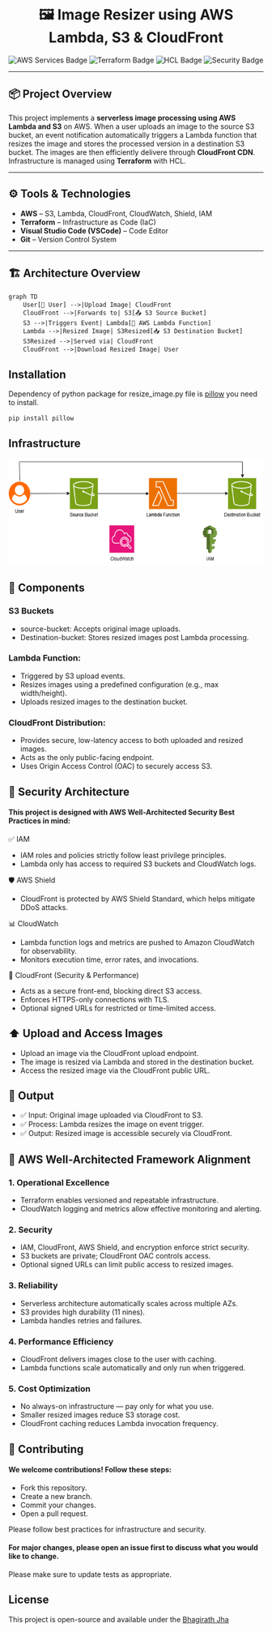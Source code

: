 <h1 align="center">🖼️ Image Resizer using AWS Lambda, S3 & CloudFront</h1>

<p align="center">
  <img src="https://img.shields.io/badge/AWS-Lambda%2C%20S3%2C%20CloudFront-orange" alt="AWS Services Badge"/>
  <img src="https://img.shields.io/badge/IaC-Terraform-623CE4" alt="Terraform Badge"/>
  <img src="https://img.shields.io/badge/Language-HCL-blue" alt="HCL Badge"/>
  <img src="https://img.shields.io/badge/Security-CloudWatch%20%7C%20Shield%20%7C%20IAM-green" alt="Security Badge"/>
</p>

---

## 📦 Project Overview

This project implements a **serverless image processing using AWS Lambda and S3** on AWS. When a user uploads an image to the source S3 bucket, an event notification automatically triggers a Lambda function that resizes the image and stores the processed version in a destination S3 bucket. The images are then efficiently delivere through **CloudFront CDN**. Infrastructure is managed using **Terraform** with HCL.

---

## ⚙️ Tools & Technologies

- **AWS** – S3, Lambda, CloudFront, CloudWatch, Shield, IAM
- **Terraform** – Infrastructure as Code (IaC)
- **Visual Studio Code (VSCode)** – Code Editor
- **Git** – Version Control System

---

## 🏗️ Architecture Overview

```mermaid
graph TD
    User[👤 User] -->|Upload Image| CloudFront
    CloudFront -->|Forwards to| S3[📤 S3 Source Bucket]
    S3 -->|Triggers Event| Lambda[🧠 AWS Lambda Function]
    Lambda -->|Resized Image| S3Resized[📥 S3 Destination Bucket]
    S3Resized -->|Served via| CloudFront
    CloudFront -->|Download Resized Image| User
```
## Installation

Dependency of python package for resize_image.py file is [pillow](https://pypi.org/project/pillow/) you need to install.

```bash
pip install pillow
```

## Infrastructure

<p align="center">
  <img src="https://github.com/BhagirathJha/Serverless-Image-Processing-with-AWS-Lambda-and-S3/blob/main/Untitled%20Diagram.png" height="210" width="1360">
</p>

## 📁 Components

### S3 Buckets
- source-bucket: Accepts original image uploads.
- Destination-bucket: Stores resized images post Lambda processing.

### Lambda Function:
- Triggered by S3 upload events.
- Resizes images using a predefined configuration (e.g., max width/height).
- Uploads resized images to the destination bucket.

### CloudFront Distribution:
- Provides secure, low-latency access to both uploaded and resized images.
- Acts as the only public-facing endpoint.
- Uses Origin Access Control (OAC) to securely access S3.

## 🔐 Security Architecture
#### This project is designed with AWS Well-Architected Security Best Practices in mind:

✅ IAM
- IAM roles and policies strictly follow least privilege principles.
- Lambda only has access to required S3 buckets and CloudWatch logs.

🛡️ AWS Shield
- CloudFront is protected by AWS Shield Standard, which helps mitigate DDoS attacks.

📊 CloudWatch
- Lambda function logs and metrics are pushed to Amazon CloudWatch for observability.
- Monitors execution time, error rates, and invocations.

🔐 CloudFront (Security & Performance)
- Acts as a secure front-end, blocking direct S3 access.
- Enforces HTTPS-only connections with TLS.
- Optional signed URLs for restricted or time-limited access.

## ⬆️ Upload and Access Images

- Upload an image via the CloudFront upload endpoint.
- The image is resized via Lambda and stored in the destination bucket.
- Access the resized image via the CloudFront public URL.

## 🎯 Output
- ✅ Input: Original image uploaded via CloudFront to S3.
- ✅ Process: Lambda resizes the image on event trigger.
- ✅ Output: Resized image is accessible securely via CloudFront.

## 🧱 AWS Well-Architected Framework Alignment

### 1. Operational Excellence
- Terraform enables versioned and repeatable infrastructure.
- CloudWatch logging and metrics allow effective monitoring and alerting.

### 2. Security
- IAM, CloudFront, AWS Shield, and encryption enforce strict security.
- S3 buckets are private; CloudFront OAC controls access.
- Optional signed URLs can limit public access to resized images.

### 3. Reliability
- Serverless architecture automatically scales across multiple AZs.
- S3 provides high durability (11 nines).
- Lambda handles retries and failures.

### 4. Performance Efficiency
- CloudFront delivers images close to the user with caching.
- Lambda functions scale automatically and only run when triggered.

### 5. Cost Optimization
- No always-on infrastructure — pay only for what you use.
- Smaller resized images reduce S3 storage cost.
- CloudFront caching reduces Lambda invocation frequency.

## 🤝 Contributing

#### We welcome contributions! Follow these steps:

- Fork this repository.
- Create a new branch.
- Commit your changes.
- Open a pull request.

Please follow best practices for infrastructure and security.
#### For major changes, please open an issue first to discuss what you would like to change.
Please make sure to update tests as appropriate.

## License

This project is open-source and available under the [Bhagirath Jha](https://github.com/BhagirathJha)
